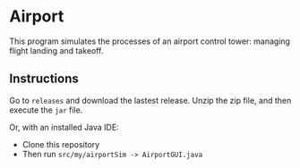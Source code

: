 # Airport
This program simulates the processes of an airport control tower: managing flight landing and takeoff. 

## Instructions
Go to `releases` and download the lastest release. Unzip the zip file, and then execute the `jar` file.

Or, with an installed Java IDE: 
- Clone this repository
- Then run `src/my/airportSim -> AirportGUI.java` 
